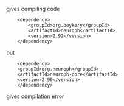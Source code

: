 
gives compiling code

        <dependency>
            <groupId>org.beykery</groupId>
            <artifactId>neuroph</artifactId>
            <version>2.92</version>
        </dependency>


but 

        <dependency>
        <groupId>org.neuroph</groupId>
        <artifactId>neuroph-core</artifactId>
        <version>2.96</version>
        </dependency>

gives compilation error